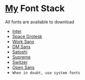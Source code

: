 # [My](http://in.milind.live) Font Stack

All fonts are available to download

- [Inter](./zipped/Inter.zip)
- [Space Grotesk](./zipped/Space_Grotesk.zip)
- [Work Sans](./zipped/Work_Sans.zip)
- [DM Sans](./zipped/DM_Sans.zip)
- [Satoshi](./zipped/Satoshi_Complete.zip)
- [Supreme](./zipped/Supreme_Complete.zip)
- [Switzer](./zipped/Switzer_Complete.zip)
- [Open Sans](./zipped/Open_Sans.zip)
- `When in doubt, use system fonts`
